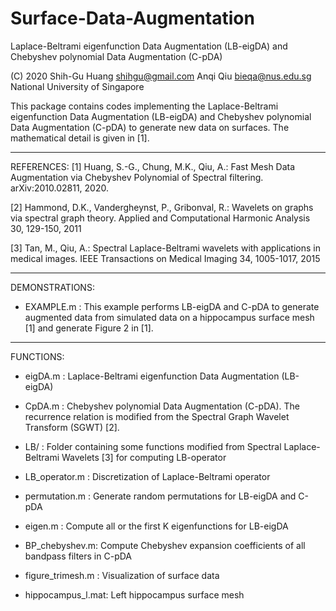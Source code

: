 # Surface-Data-Augmentation

Laplace-Beltrami eigenfunction Data Augmentation (LB-eigDA) and Chebyshev
polynomial Data Augmentation (C-pDA) 

(C) 2020  Shih-Gu Huang    shihgu@gmail.com
          Anqi Qiu         bieqa@nus.edu.sg
          National University of Singapore

This package contains codes implementing the Laplace-Beltrami
eigenfunction Data Augmentation (LB-eigDA) and Chebyshev polynomial Data
Augmentation (C-pDA) to generate new data on surfaces. The mathematical
detail is given in [1].  


--------------------------------------------------------------------------
REFERENCES:
[1] Huang, S.-G., Chung, M.K., Qiu, A.:
Fast Mesh Data Augmentation via Chebyshev Polynomial of Spectral filtering.
arXiv:2010.02811, 2020.

[2] Hammond, D.K., Vandergheynst, P., Gribonval, R.: Wavelets on graphs via 
spectral graph theory. Applied and Computational Harmonic Analysis 30, 129-150, 2011

[3] Tan, M., Qiu, A.: Spectral Laplace-Beltrami wavelets with applications
in medical images. IEEE Transactions on Medical Imaging 34, 1005-1017, 2015


--------------------------------------------------------------------------
DEMONSTRATIONS: 
- EXAMPLE.m     : This example performs LB-eigDA and C-pDA to generate
                  augmented data from simulated data on a hippocampus
                  surface mesh [1] and generate Figure 2 in [1].


--------------------------------------------------------------------------
FUNCTIONS:
- eigDA.m       : Laplace-Beltrami eigenfunction Data Augmentation (LB-eigDA)

- CpDA.m        : Chebyshev polynomial Data Augmentation (C-pDA). The
                  recurrence relation is modified from the Spectral Graph
                  Wavelet Transform (SGWT) [2].  

- LB/           : Folder containing some functions modified from Spectral
                  Laplace-Beltrami Wavelets [3] for computing LB-operator 

- LB_operator.m : Discretization of Laplace-Beltrami operator

- permutation.m : Generate random permutations for LB-eigDA and C-pDA

- eigen.m       : Compute all or the first K eigenfunctions for LB-eigDA 

- BP_chebyshev.m: Compute Chebyshev expansion coefficients of all
                  bandpass filters in C-pDA 

- figure_trimesh.m : Visualization of surface data

- hippocampus_l.mat: Left hippocampus surface mesh


